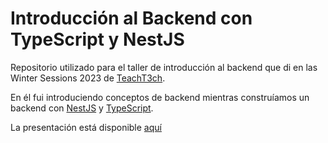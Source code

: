 # Introducción al Backend con TypeScript y NestJS

Repositorio utilizado para el taller de introducción al backend que di en las Winter Sessions 2023 de [TeachT3ch](https://www.teacht3ch.com/).

En él fui introduciendo conceptos de backend mientras construíamos un backend con [NestJS](https://nestjs.com/) y [TypeScript](https://www.typescriptlang.org/).

La presentación está disponible [aquí](./resources/TeachT3ch%20-%20Winter%20Sessions%202023%20-%20Introducci%C3%B3n%20al%20Backend.pdf)